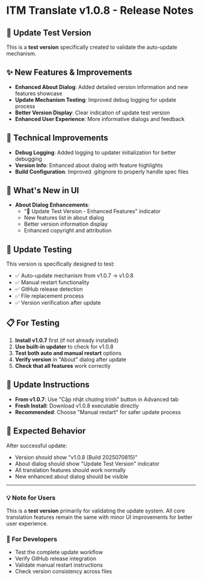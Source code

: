 # ITM Translate v1.0.8 - Release Notes

## 🧪 Update Test Version
This is a **test version** specifically created to validate the auto-update mechanism.

## ✨ New Features & Improvements
- **Enhanced About Dialog**: Added detailed version information and new features showcase
- **Update Mechanism Testing**: Improved debug logging for update process
- **Better Version Display**: Clear indication of update test version
- **Enhanced User Experience**: More informative dialogs and feedback

## 🔧 Technical Improvements
- **Debug Logging**: Added logging to updater initialization for better debugging
- **Version Info**: Enhanced about dialog with feature highlights
- **Build Configuration**: Improved .gitignore to properly handle spec files

## 🎯 What's New in UI
- **About Dialog Enhancements**:
  - "🔄 Update Test Version - Enhanced Features" indicator
  - New features list in about dialog
  - Better version information display
  - Enhanced copyright and attribution

## 🔄 Update Testing
This version is specifically designed to test:
- ✅ Auto-update mechanism from v1.0.7 → v1.0.8
- ✅ Manual restart functionality
- ✅ GitHub release detection
- ✅ File replacement process
- ✅ Version verification after update

## 📋 For Testing
1. **Install v1.0.7** first (if not already installed)
2. **Use built-in updater** to check for v1.0.8
3. **Test both auto and manual restart** options
4. **Verify version** in "About" dialog after update
5. **Check that all features** work correctly

## 🚀 Update Instructions
- **From v1.0.7**: Use "Cập nhật chương trình" button in Advanced tab
- **Fresh Install**: Download v1.0.8 executable directly
- **Recommended**: Choose "Manual restart" for safer update process

## 🐛 Expected Behavior
After successful update:
- Version should show "v1.0.8 (Build 2025070815)"
- About dialog should show "Update Test Version" indicator
- All translation features should work normally
- New enhanced about dialog should be visible

---

### 💡 Note for Users
This is a **test version** primarily for validating the update system. All core translation features remain the same with minor UI improvements for better user experience.

### 🔧 For Developers
- Test the complete update workflow
- Verify GitHub release integration
- Validate manual restart instructions
- Check version consistency across files
